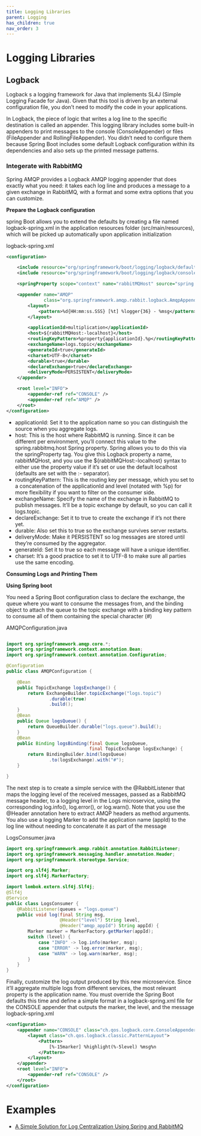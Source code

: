 ```yaml
---
title: Logging Libraries
parent: Logging
has_children: true
nav_order: 3
---
```


# Logging  Libraries
## Logback
Logback s a logging framework for Java that implements SL4J (Simple Logging Facade for Java). 
Given that this tool is driven by an external configuration file, you don’t need to modify the code in your applications.

In Logback, the piece of logic that writes a log line to the specific destination is called 
an appender. This logging library includes some built-in appenders to print messages 
to the console (ConsoleAppender) or files (FileAppender and RollingFileAppender). 
You didn’t need to configure them because Spring Boot includes some default Logback 
configuration within its dependencies and also sets up the printed message patterns.
### Integerate with RabbitMQ
Spring AMQP provides a Logback AMQP logging appender 
that does exactly what you need: it takes each log line and produces a message to a given 
exchange in RabbitMQ, with a format and some extra options that you can customize.

**Prepare the Logback configuration**

spring Boot allows you to extend the defaults by creating a file named logback-spring.xml in the application resources folder (src/main/resources), which will be picked up 
automatically upon application initialization

logback-spring.xml

```xml
<configuration>

    <include resource="org/springframework/boot/logging/logback/defaults.xml" />
    <include resource="org/springframework/boot/logging/logback/console-appender.xml" />

    <springProperty scope="context" name="rabbitMQHost" source="spring.rabbitmq.host"/>

    <appender name="AMQP"
              class="org.springframework.amqp.rabbit.logback.AmqpAppender">
        <layout>
            <pattern>%d{HH:mm:ss.SSS} [%t] %logger{36} - %msg</pattern>
        </layout>

        <applicationId>multiplication</applicationId>
        <host>${rabbitMQHost:-localhost}</host>
        <routingKeyPattern>%property{applicationId}.%p</routingKeyPattern>
        <exchangeName>logs.topic</exchangeName>
        <generateId>true</generateId>
        <charset>UTF-8</charset>
        <durable>true</durable>
        <declareExchange>true</declareExchange>
        <deliveryMode>PERSISTENT</deliveryMode>
    </appender>

    <root level="INFO">
        <appender-ref ref="CONSOLE" />
        <appender-ref ref="AMQP" />
    </root>
</configuration>
```
* applicationId: Set it to the application name so you can distinguish 
the source when you aggregate logs.
* host: This is the host where RabbitMQ is running. Since it can be 
different per environment, you’ll connect this value to the 
spring.rabbitmq.host Spring property. Spring allows you to do this 
via the springProperty tag. You give this Logback property a name, 
rabbitMQHost, and you use the ${rabbitMQHost:-localhost} syntax 
to either use the property value if it’s set or use the default localhost
(defaults are set with the :- separator).
* routingKeyPattern: This is the routing key per message, which you 
set to a concatenation of the applicationId and level (notated with 
%p) for more flexibility if you want to filter on the consumer side.
* exchangeName: Specify the name of the exchange in RabbitMQ to 
publish messages. It’ll be a topic exchange by default, so you can call 
it logs.topic.
* declareExchange: Set it to true to create the exchange if it’s not 
there yet.
* durable: Also set this to true so the exchange survives server restarts.
* deliveryMode: Make it PERSISTENT so log messages are stored until 
they’re consumed by the aggregator.
* generateId: Set it to true so each message will have a unique 
identifier.
* charset: It’s a good practice to set it to UTF-8 to make sure all parties 
use the same encoding.

**Consuming Logs and Printing Them**

**Using Spring boot**

You need a Spring Boot configuration class to declare the exchange, the queue where 
you want to consume the messages from, and the binding object to attach the queue 
to the topic exchange with a binding key pattern to consume all of them containing the special character (#)

AMQPConfiguration.java
```java

import org.springframework.amqp.core.*;
import org.springframework.context.annotation.Bean;
import org.springframework.context.annotation.Configuration;

@Configuration
public class AMQPConfiguration {

    @Bean
    public TopicExchange logsExchange() {
        return ExchangeBuilder.topicExchange("logs.topic")
                .durable(true)
                .build();
    }
    @Bean
    public Queue logsQueue() {
        return QueueBuilder.durable("logs.queue").build();
    }
    @Bean
    public Binding logsBinding(final Queue logsQueue,
                               final TopicExchange logsExchange) {
        return BindingBuilder.bind(logsQueue)
                .to(logsExchange).with("#");
    }

}
```

The next step is to create a simple service with the @RabbitListener that maps 
the logging level of the received messages, passed as a RabbitMQ message header, to a 
logging level in the Logs microservice, using the corresponding log.info(), 
log.error(), or log.warn(). Note that you use the @Header annotation here to extract 
AMQP headers as method arguments. You also use a logging Marker to add the 
application name (appId) to the log line without needing to concatenate it as part of the message

LogsConsumer.java

```java
import org.springframework.amqp.rabbit.annotation.RabbitListener;
import org.springframework.messaging.handler.annotation.Header;
import org.springframework.stereotype.Service;

import org.slf4j.Marker;
import org.slf4j.MarkerFactory;

import lombok.extern.slf4j.Slf4j;
@Slf4j
@Service
public class LogsConsumer {
    @RabbitListener(queues = "logs.queue")
    public void log(final String msg,
                    @Header("level") String level,
                    @Header("amqp_appId") String appId) {
        Marker marker = MarkerFactory.getMarker(appId);
        switch (level) {
            case "INFO" -> log.info(marker, msg);
            case "ERROR" -> log.error(marker, msg);
            case "WARN" -> log.warn(marker, msg);
        }
    }
}
```

Finally, customize the log output produced by this new microservice. Since it’ll 
aggregate multiple logs from different services, the most relevant property is the 
application name. You must override the Spring Boot defaults this time and define a 
simple format in a logback-spring.xml file for the CONSOLE appender that outputs the 
marker, the level, and the message
logback-spring.xml

```xml
<configuration>
    <appender name="CONSOLE" class="ch.qos.logback.core.ConsoleAppender">
        <layout class="ch.qos.logback.classic.PatternLayout">
            <Pattern>
                [%-15marker] %highlight(%-5level) %msg%n
            </Pattern>
        </layout>
    </appender>
    <root level="INFO">
        <appender-ref ref="CONSOLE" />
    </root>
</configuration>
```
# Examples
* [A Simple Solution for Log Centralization Using Spring and RabbitMQ](https://github.com/spring-kb/logging-spring-rabbitmq-logging)